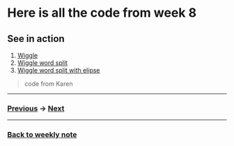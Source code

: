# Here is all the code from week 8


## See in action
1. [Wiggle](http://127.0.0.1:8436/)
2. [Wiggle word split](http://127.0.0.1:8816/)
3. [Wiggle word split with elipse](http://127.0.0.1:8317/)

> code from Karen



---------------------------------------------------
### [Previous](https://github.com/napasornc/c0dew0rd/tree/master/processing/week%2007) -> [Next](https://github.com/napasornc/c0dew0rd/tree/master/processing/week%2009)  

--------------------------------------------------
### [Back to weekly note](https://github.com/napasornc/c0dew0rd)
